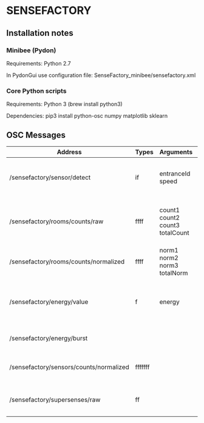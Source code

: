 # SENSEFACTORY

## Installation notes

### Minibee (Pydon)

Requirements: Python 2.7

In PydonGui use configuration file: SenseFactory_minibee/sensefactory.xml

### Core Python scripts

Requirements: Python 3 (brew install python3)

Dependencies:
pip3 install python-osc numpy matplotlib sklearn

 
 ## OSC Messages

| Address  | Types | Arguments | Description |
| -------  | ----- | --------- | ----------- |
| /sensefactory/sensor/detect  | if | entranceId speed | Event sent when someone crosses a sensor |
| /sensefactory/rooms/counts/raw  | ffff | count1 count2 count3 totalCount | Estimate counts of number of people of each room + total |
| /sensefactory/rooms/counts/normalized  | ffff | norm1 norm2 norm3 totalNorm | Estimate normalized counts in [0, 1] |
| /sensefactory/energy/value  | f | energy | Accumulated energy of the system in [0, 1]. Bursts when reaches 1. |
| /sensefactory/energy/burst  |  |  | Event sent when energy reaches 1 |
| /sensefactory/sensors/counts/normalized  | fffffff |  | Individual count of each sensor (normalized) |
| /sensefactory/supersenses/raw  | ff |  | Value of current state with reduced dimensionality |

